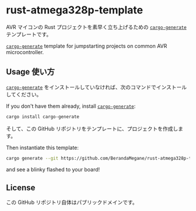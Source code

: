# rust-atmega328p-template

AVR マイコンの Rust プロジェクトを素早く立ち上げるための [`cargo-generate`] テンプレートです。

[`cargo-generate`] template for jumpstarting projects on common AVR
microcontroller.

## Usage 使い方

[`cargo-generate`] をインストールしていなければ、次のコマンドでインストールしてください。

If you don't have them already, install [`cargo-generate`]:

```bash
cargo install cargo-generate
```

そして、この GitHub リポジトリをテンプレートに、プロジェクトを作成します。

Then instantiate this template:

```bash
cargo generate --git https://github.com/BerandaMegane/rust-atmega328p-template.git
```

and see a blinky flashed to your board!

[`cargo-generate`]: https://github.com/cargo-generate/cargo-generate

## License

この GitHub リポジトリ自体はパブリックドメインです。

